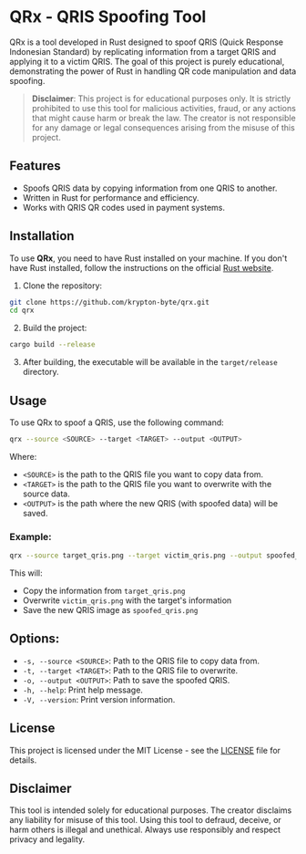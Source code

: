 # QRx - QRIS Spoofing Tool

QRx is a tool developed in Rust designed to spoof QRIS (Quick Response Indonesian Standard) by replicating information from a target QRIS and applying it to a victim QRIS. The goal of this project is purely educational, demonstrating the power of Rust in handling QR code manipulation and data spoofing.

> **Disclaimer**: This project is for educational purposes only. It is strictly prohibited to use this tool for malicious activities, fraud, or any actions that might cause harm or break the law. The creator is not responsible for any damage or legal consequences arising from the misuse of this project.

## Features

- Spoofs QRIS data by copying information from one QRIS to another.
- Written in Rust for performance and efficiency.
- Works with QRIS QR codes used in payment systems.

## Installation

To use **QRx**, you need to have Rust installed on your machine. If you don't have Rust installed, follow the instructions on the official [Rust website](https://www.rust-lang.org/learn/get-started).

1. Clone the repository:

```bash
git clone https://github.com/krypton-byte/qrx.git
cd qrx
```

2. Build the project:

```bash
cargo build --release
```

3. After building, the executable will be available in the `target/release` directory.

## Usage

To use QRx to spoof a QRIS, use the following command:

```bash
qrx --source <SOURCE> --target <TARGET> --output <OUTPUT>
```

Where:
- `<SOURCE>` is the path to the QRIS file you want to copy data from.
- `<TARGET>` is the path to the QRIS file you want to overwrite with the source data.
- `<OUTPUT>` is the path where the new QRIS (with spoofed data) will be saved.

### Example:

```bash
qrx --source target_qris.png --target victim_qris.png --output spoofed_qris.png
```

This will:
- Copy the information from `target_qris.png`
- Overwrite `victim_qris.png` with the target's information
- Save the new QRIS image as `spoofed_qris.png`

## Options:
- `-s, --source <SOURCE>`: Path to the QRIS file to copy data from.
- `-t, --target <TARGET>`: Path to the QRIS file to overwrite.
- `-o, --output <OUTPUT>`: Path to save the spoofed QRIS.
- `-h, --help`: Print help message.
- `-V, --version`: Print version information.

## License

This project is licensed under the MIT License - see the [LICENSE](LICENSE) file for details.

## Disclaimer

This tool is intended solely for educational purposes. The creator disclaims any liability for misuse of this tool. Using this tool to defraud, deceive, or harm others is illegal and unethical. Always use responsibly and respect privacy and legality.
